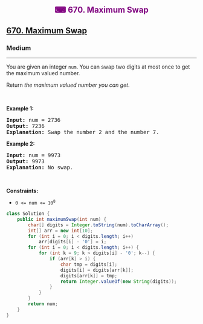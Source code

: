 <div align = "center">
<h style = "margin-bottom: 0px; margin-top: 0px; color : purple;" align = "center" class = "header">

## ⌨ 670. Maximum Swap

</h>
</div>

<h2><a href="https://leetcode.com/problems/maximum-swap" target = "_blank">670. Maximum Swap</a></h2><h3>Medium</h3><hr><p>You are given an integer <code>num</code>. You can swap two digits at most once to get the maximum valued number.</p>

<p>Return <em>the maximum valued number you can get</em>.</p>

<p>&nbsp;</p>
<p><strong class="example">Example 1:</strong></p>

<pre>
<strong>Input:</strong> num = 2736
<strong>Output:</strong> 7236
<strong>Explanation:</strong> Swap the number 2 and the number 7.
</pre>

<p><strong class="example">Example 2:</strong></p>

<pre>
<strong>Input:</strong> num = 9973
<strong>Output:</strong> 9973
<strong>Explanation:</strong> No swap.
</pre>

<p>&nbsp;</p>
<p><strong>Constraints:</strong></p>

<ul>
	<li><code>0 &lt;= num &lt;= 10<sup>8</sup></code></li>
</ul>

```java
class Solution {
    public int maximumSwap(int num) {
        char[] digits = Integer.toString(num).toCharArray();
        int[] arr = new int[10];
        for (int i = 0; i < digits.length; i++)
            arr[digits[i] - '0'] = i;
        for (int i = 0; i < digits.length; i++) {
            for (int k = 9; k > digits[i] - '0'; k--) {
                if (arr[k] > i) {
                    char tmp = digits[i];
                    digits[i] = digits[arr[k]];
                    digits[arr[k]] = tmp;
                    return Integer.valueOf(new String(digits));
                }
            }
        }
        return num;
    }
}
```
